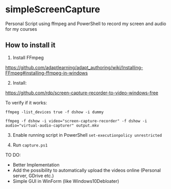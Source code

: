# simpleScreenCapture
Personal Script using ffmpeg and PowerShell to record my screen and audio for my courses

## How to install it

1. Install FFmpeg

https://github.com/adaptlearning/adapt_authoring/wiki/Installing-FFmpeg#installing-ffmpeg-in-windows

2. Install:

https://github.com/rdp/screen-capture-recorder-to-video-windows-free

To verify if it works:

`ffmpeg -list_devices true -f dshow -i dummy`

`ffmpeg -f dshow -i video="screen-capture-recorder" -f dshow -i audio="virtual-audio-capturer" output.mkv`

3. Enable running script in PowerShell
`set-executionpolicy unrestricted`

4. Run `capture.ps1` 

TO DO:
- Better Implementation 
- Add the possibility to automatically upload the videos online (Personal server, GDrive etc.) 
- Simple GUI in WinForm (like Windows10Debloater)
